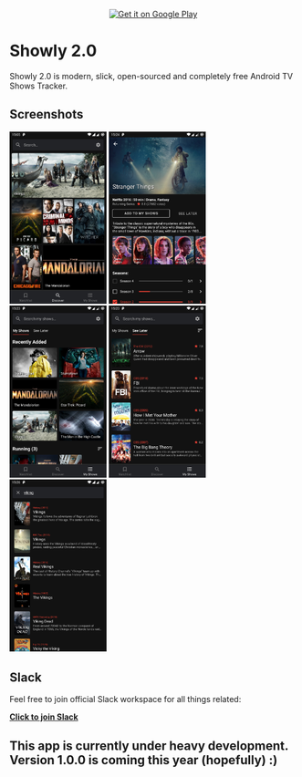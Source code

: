 [<p align="center"><img alt="Get it on Google Play" height="180" src="https://i.ibb.co/ChBN7Lg/ic-launcher.png"></p>]()

# Showly 2.0

Showly 2.0 is modern, slick, open-sourced and completely free Android TV Shows Tracker.

## Screenshots

<div>
   <img src="assets/screenshots/screenshot1.png" width="170" alt="screenshot 1">
   <img src="assets/screenshots/screenshot2.png" width="170" alt="screenshot 1">
   <img src="assets/screenshots/screenshot3.png" width="170" alt="screenshot 1">
   <img src="assets/screenshots/screenshot4.png" width="170" alt="screenshot 1">
   <img src="assets/screenshots/screenshot5.png" width="170" alt="screenshot 1">
</div>

## Slack

Feel free to join official Slack workspace for all things related:

[**Click to join Slack**](https://join.slack.com/t/showly2/shared_invite/enQtODE5MDYwNDMxNjIwLTQxOTA2YzBjNDFjNjU0M2Q2M2ZmMTBjNGQ2MWMxNjc0MmQyMTMxZGEyYjA0YTYzM2Y0OGIxMDU4NjBkODhkYzA)

## This app is currently under heavy development. Version 1.0.0 is coming this year (hopefully) :)

